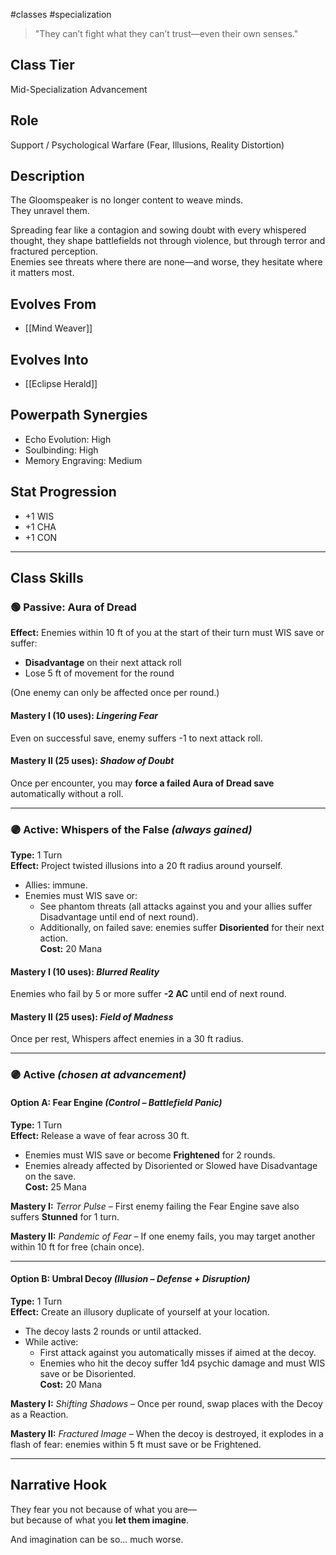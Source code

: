 #classes #specialization 

> "They can’t fight what they can’t trust—even their own senses."

## Class Tier  
Mid-Specialization Advancement

## Role  
Support / Psychological Warfare (Fear, Illusions, Reality Distortion)

## Description  
The Gloomspeaker is no longer content to weave minds.  
They unravel them.

Spreading fear like a contagion and sowing doubt with every whispered thought, they shape battlefields not through violence, but through terror and fractured perception.  
Enemies see threats where there are none—and worse, they hesitate where it matters most.

## Evolves From  
- [[Mind Weaver]]

## Evolves Into  
- [[Eclipse Herald]]

## Powerpath Synergies  
- Echo Evolution: High  
- Soulbinding: High  
- Memory Engraving: Medium

## Stat Progression  
- +1 WIS  
- +1 CHA  
- +1 CON

---

## Class Skills

### 🟢 Passive: **Aura of Dread**  
**Effect:** Enemies within 10 ft of you at the start of their turn must WIS save or suffer:  
- **Disadvantage** on their next attack roll  
- Lose 5 ft of movement for the round

(One enemy can only be affected once per round.)

#### Mastery I (10 uses): *Lingering Fear*  
Even on successful save, enemy suffers -1 to next attack roll.

#### Mastery II (25 uses): *Shadow of Doubt*  
Once per encounter, you may **force a failed Aura of Dread save** automatically without a roll.

---

### 🟣 Active: **Whispers of the False** *(always gained)*  
**Type:** 1 Turn  
**Effect:** Project twisted illusions into a 20 ft radius around yourself.  
- Allies: immune.  
- Enemies must WIS save or:  
  - See phantom threats (all attacks against you and your allies suffer Disadvantage until end of next round).  
  - Additionally, on failed save: enemies suffer **Disoriented** for their next action.  
**Cost:** 20 Mana

#### Mastery I (10 uses): *Blurred Reality*  
Enemies who fail by 5 or more suffer **-2 AC** until end of next round.

#### Mastery II (25 uses): *Field of Madness*  
Once per rest, Whispers affect enemies in a 30 ft radius.

---

### 🟣 Active *(chosen at advancement)*

#### Option A: **Fear Engine** *(Control – Battlefield Panic)*  
**Type:** 1 Turn  
**Effect:** Release a wave of fear across 30 ft.  
- Enemies must WIS save or become **Frightened** for 2 rounds.  
- Enemies already affected by Disoriented or Slowed have Disadvantage on the save.  
**Cost:** 25 Mana

**Mastery I:** *Terror Pulse* – First enemy failing the Fear Engine save also suffers **Stunned** for 1 turn.

**Mastery II:** *Pandemic of Fear* – If one enemy fails, you may target another within 10 ft for free (chain once).

---

#### Option B: **Umbral Decoy** *(Illusion – Defense + Disruption)*  
**Type:** 1 Turn  
**Effect:** Create an illusory duplicate of yourself at your location.  
- The decoy lasts 2 rounds or until attacked.  
- While active:  
  - First attack against you automatically misses if aimed at the decoy.  
  - Enemies who hit the decoy suffer 1d4 psychic damage and must WIS save or be Disoriented.  
**Cost:** 20 Mana

**Mastery I:** *Shifting Shadows* – Once per round, swap places with the Decoy as a Reaction.

**Mastery II:** *Fractured Image* – When the decoy is destroyed, it explodes in a flash of fear: enemies within 5 ft must save or be Frightened.

---

## Narrative Hook  
They fear you not because of what you are—  
but because of what you **let them imagine**.

And imagination can be so... much worse.